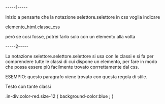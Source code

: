 -----1-----

Inizio a pensarte che la notazione selettore.selettore in css voglia
indicare

elemento_html.classe_css

però se così fosse, potrei farlo solo con un elemento alla volta

-----2-----

La notazione selettore.selettore.selettore si usa con le classi
e si fa per comprendere tutte le classi di cui dispone un elemento,
per fare in modo che possa essere più facilmente trovato corrrettamente
dal css.

ESEMPIO: questo paragrafo viene trovato con questa regola di stile.
<!--html -->
<p class="in-div color-red size-12">Testo con tante classi</p>
<!--css -->
.in-div.color-red.size-12 {
  background-color:blue ;
}
